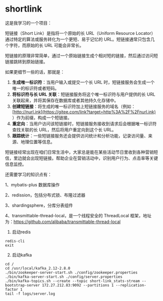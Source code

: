 # shortlink

这是我学习的一个项目：

短链接（Short Link）是指将一个原始的长 URL（Uniform Resource Locator）通过特定的算法或服务转化为一个更短、易于记忆的 URL。短链接通常只包含几个字符，而原始的长 URL 可能会非常长。

短链接的原理非常简单，通过一个原始链接生成个相对短的链接，然后通过访问短链接跳转到原始链接。

如果更细节一些的话，那就是：

1. **生成唯一标识符**：当用户输入或提交一个长 URL 时，短链接服务会生成一个唯一的标识符或者短码。
2. **将标识符与长 URL 关联**：短链接服务将这个唯一标识符与用户提供的长 URL 关联起来，并将其保存在数据库或者其他持久化存储中。
3. **创建短链接**：将生成的唯一标识符加上短链接服务的域名（例如：[http://nurl.ink](https://gitee.com/link?target=http%3A%2F%2Fnurl.ink) ）作为前缀，构成一个短链接。
4. **重定向**：当用户访问该短链接时，短链接服务接收到请求后会根据唯一标识符查找关联的长 URL，然后将用户重定向到这个长 URL。
5. **跟踪统计**：一些短链接服务还会提供访问统计和分析功能，记录访问量、来源、地理位置等信息。

短链接经常出现在咱们日常生活中，大家总是能在某些活动节日里收到各种营销短信，里边就会出现短链接。帮助企业在营销活动中，识别用户行为、点击率等关键信息监控。

还需要学习的知识点有：

1、mybatis-plus  数据库操作

2、redission，包括分布式锁、布隆过滤器

3、shardingsphere，分库分表组件

4、transmittable-thread-local，是一个线程安全的 ThreadLocal 框架，地址为：https://github.com/alibaba/transmittable-thread-local

1. 启动redis
```shell
redis-cli
exit
```
2. 启动kafka
```shell
cd /
cd /usr/local/kafka_2.12-2.8.0
./bin/zookeeper-server-start.sh ./config/zookeeper.properties
./bin/kafka-server-start.sh ./config/server.properties
./bin/kafka-topics.sh --create --topic short-link_stats-stream --bootstrap-server 172.27.212.83:9092 --partitions 1 --replication-factor 1
tail -f logs/server.log
```
